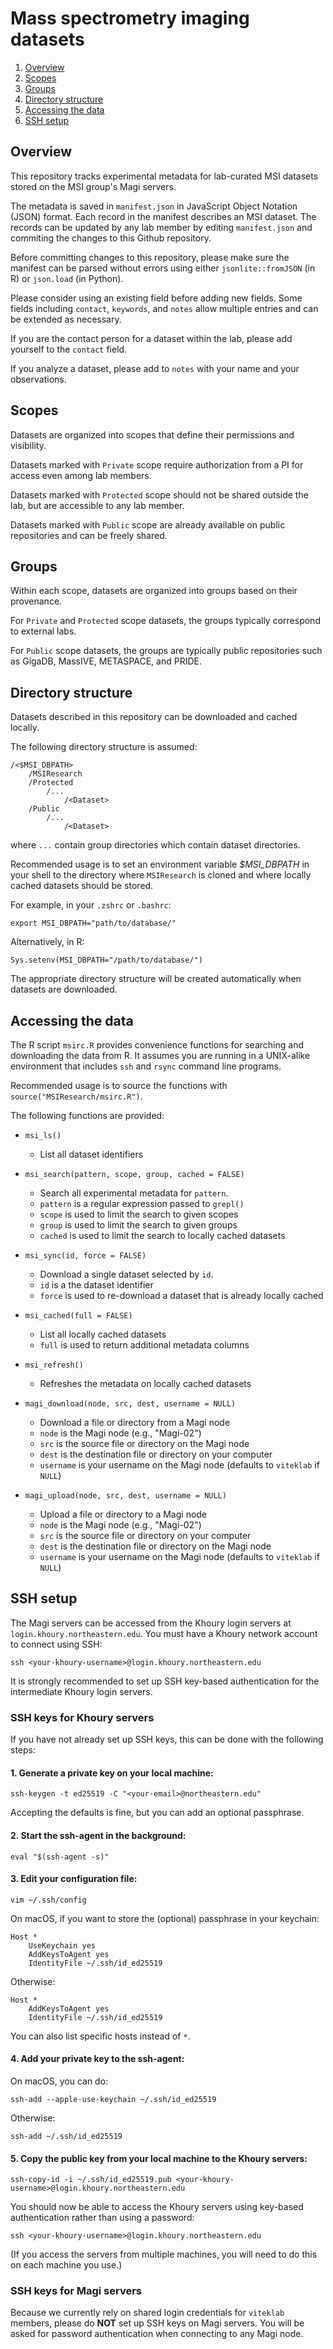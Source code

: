 
# Mass spectrometry imaging datasets

1. [Overview](#Overview)
2. [Scopes](#Scopes)
3. [Groups](#Groups)
4. [Directory structure](#Directory-structure)
5. [Accessing the data](#Accessing-the-data)
6. [SSH setup](#SSH-setup)



## Overview

This repository tracks experimental metadata for lab-curated MSI datasets stored on the MSI group's Magi servers.

The metadata is saved in `manifest.json` in JavaScript Object Notation (JSON) format. Each record in the manifest describes an MSI dataset. The records can be updated by any lab member by editing `manifest.json` and commiting the changes to this Github repository.

Before committing changes to this repository, please make sure the manifest can be parsed without errors using either `jsonlite::fromJSON` (in R) or `json.load` (in Python).

Please consider using an existing field before adding new fields. Some fields including `contact`, `keywords`, and `notes` allow multiple entries and can be extended as necessary.

If you are the contact person for a dataset within the lab, please add yourself to the `contact` field.

If you analyze a dataset, please add to `notes` with your name and your observations.



## Scopes

Datasets are organized into scopes that define their permissions and visibility.

Datasets marked with `Private` scope require authorization from a PI for access even among lab members.

Datasets marked with `Protected` scope should not be shared outside the lab, but are accessible to any lab member.

Datasets marked with `Public` scope are already available on public repositories and can be freely shared.



## Groups

Within each scope, datasets are organized into groups based on their provenance.

For `Private` and `Protected` scope datasets, the groups typically correspond to external labs.

For `Public` scope datasets, the groups are typically public repositories such as GigaDB, MassIVE, METASPACE, and PRIDE.




## Directory structure

Datasets described in this repository can be downloaded and cached locally.

The following directory structure is assumed:

```
/<$MSI_DBPATH>
    /MSIResearch
    /Protected
        /...
            /<Dataset>
    /Public
        /...
            /<Dataset>
```

where `...` contain group directories which contain dataset directories.

Recommended usage is to set an environment variable *$MSI_DBPATH* in your shell to the directory where `MSIResearch` is cloned and where locally cached datasets should be stored.

For example, in your `.zshrc` or `.bashrc`:

```
export MSI_DBPATH="path/to/database/"
```

Alternatively, in R:

```
Sys.setenv(MSI_DBPATH="/path/to/database/")
```

The appropriate directory structure will be created automatically when datasets are downloaded.



## Accessing the data

The R script `msirc.R` provides convenience functions for searching and downloading the data from R. It assumes you are running in a UNIX-alike environment that includes `ssh` and `rsync` command line programs.

Recommended usage is to source the functions with `source("MSIResearch/msirc.R")`.

The following functions are provided:

- `msi_ls()`
    + List all dataset identifiers

- `msi_search(pattern, scope, group, cached = FALSE)`
    + Search all experimental metadata for `pattern`.
    + `pattern` is a regular expression passed to `grepl()`
    + `scope` is used to limit the search to given scopes
    + `group` is used to limit the search to given groups
    + `cached` is used to limit the search to locally cached datasets

- `msi_sync(id, force = FALSE)`
    + Download a single dataset selected by `id`.
    + `id` is a the dataset identifier
    + `force` is used to re-download a dataset that is already locally cached

- `msi_cached(full = FALSE)`
    + List all locally cached datasets
    + `full` is used to return additional metadata columns

- `msi_refresh()`
    + Refreshes the metadata on locally cached datasets

- `magi_download(node, src, dest, username = NULL)`
    + Download a file or directory from a Magi node
    + `node` is the Magi node (e.g., "Magi-02")
    + `src` is the source file or directory on the Magi node
    + `dest` is the destination file or directory on your computer
    + `username` is your username on the Magi node (defaults to `viteklab` if `NULL`)

- `magi_upload(node, src, dest, username = NULL)`
    + Upload a file or directory to a Magi node
    + `node` is the Magi node (e.g., "Magi-02")
    + `src` is the source file or directory on your computer
    + `dest` is the destination file or directory on the Magi node
    + `username` is your username on the Magi node (defaults to `viteklab` if `NULL`)




## SSH setup

The Magi servers can be accessed from the Khoury login servers at `login.khoury.northeastern.edu`. You must have a Khoury network account to connect using SSH:

```
ssh <your-khoury-username>@login.khoury.northeastern.edu
```

It is strongly recommended to set up SSH key-based authentication for the intermediate Khoury login servers.

### SSH keys for Khoury servers

If you have not already set up SSH keys, this can be done with the following steps:

#### 1. Generate a private key on your local machine:

`ssh-keygen -t ed25519 -C "<your-email>@northeastern.edu"`

Accepting the defaults is fine, but you can add an optional passphrase.

#### 2. Start the ssh-agent in the background:

`eval "$(ssh-agent -s)"`

#### 3. Edit your configuration file:

`vim ~/.ssh/config`

On macOS, if you want to store the (optional) passphrase in your keychain:

```
Host *
    UseKeychain yes
    AddKeysToAgent yes
    IdentityFile ~/.ssh/id_ed25519
```

Otherwise:

```
Host *
    AddKeysToAgent yes
    IdentityFile ~/.ssh/id_ed25519
```

You can also list specific hosts instead of `*`.

#### 4. Add your private key to the ssh-agent:

On macOS, you can do:

`ssh-add --apple-use-keychain ~/.ssh/id_ed25519`

Otherwise:

`ssh-add ~/.ssh/id_ed25519`

#### 5. Copy the public key from your local machine to the Khoury servers:

`ssh-copy-id -i ~/.ssh/id_ed25519.pub <your-khoury-username>@login.khoury.northeastern.edu`

You should now be able to access the Khoury servers using key-based authentication rather than using a password:

`ssh <your-khoury-username>@login.khoury.northeastern.edu`

(If you access the servers from multiple machines, you will need to do this on each machine you use.)



### SSH keys for Magi servers

Because we currently rely on shared login credentials for `viteklab` members, please do __NOT__ set up SSH keys on Magi servers. You will be asked for password authentication when connecting to any Magi node.

